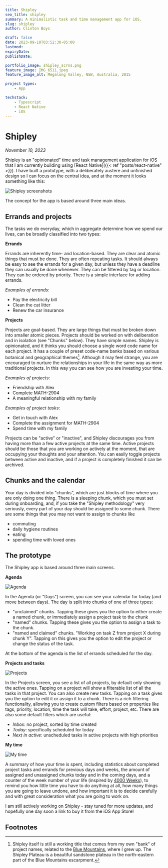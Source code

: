 ```yaml
---
title: Shipley
seo_title: shipley
summary: A minimalistic task and time management app for iOS.
slug: shipley
author: Clinton Boys

draft: false
date: 2023-09-10T03:52:30-05:00
lastmod: 
expiryDate: 
publishDate: 

portfolio_image: shipley_scrns.png
feature_image: IMG_6511.jpeg
feature_image_alt: Megalong Valley, NSW, Australia, 2015

project types: 
    - App

techstack:
    - Typescript
    - React Native
    - iOS
---
```


# Shipley

*November 10, 2023*

Shipley is an "opinionated" time and task management application for iOS that I am currently building using [React Native]({{< ref "posts/react-native" >}}). I have built a prototype, with a deliberately austere and unfinished design so I can focus on the central idea, and at the moment it looks something like this:

![Shipley screenshots](shipley_scrns.png)

The concept for the app is based around three main ideas. 

## Errands and projects

The tasks we do everyday, which in aggregate determine how we spend our lives, can be broadly classified into two types: 

**Errands**

Errands are inherently time- and location-based. They are clear and atomic things that must be done.  They are often repeating tasks. It should always be easy to see the errands for a given day, but unless they have a deadline they can usually be done whenever. They can be filtered by tag or location. They can be ordered by priority. There is a simple interface for adding errands. 

*Examples of errands*:

- Pay the electricity bill
- Clean the cat litter
- Renew the car insurance

**Projects**

Projects are goal-based. They are large things that must be broken down into smaller atomic pieces. Projects should be worked on with deliberation and in isolation (see "Chunks" below). They have simple names. Shipley is opinionated, and it thinks you should choose a single word code name for each project. It has a couple of preset code-name banks based on various botanical and geographical themes[^1]. Although it may feel strange, you are encouraged to nurture the relationships in your life in the same way as more traditional projects.
In this way you can see how you are investing your time. 

*Examples of projects*:

- Friendship with Alex
- Complete MATH-2904
- A meaningful relationship with my family

*Examples of project tasks*:

- Get in touch with Alex
- Complete the assignment for MATH-2904
- Spend time with my family

Projects can be "active" or "inactive", and Shipley discourages you from having more than a few active projects at the same time. Active projects should be those that you are working on actively at the moment, that are occupying your thoughts and your attention. You can easily toggle projects between active and inactive, and if a project is completely finished it can be archived. 

## Chunks and the calendar

Your day is divided into "chunks", which are just blocks of time where you are only doing one thing. There is a sleeping chunk, which you must set during onboarding, and, if you take the "Shipley methodology" very seriously, every part of your day should be assigned to some chunk. There are some things that you may not want to assign to chunks like

- commuting
- daily hygiene routines
- eating
- spending time with loved ones

## The prototype

The Shipley app is based around three main screens.

**Agenda**

![Agenda](agenda.png)

In the Agenda (or "Days") screen, you can see your calendar for today (and move between days). The day is split into chunks of one of three types:

- "unclaimed" chunks. Tapping these gives you the option to either create a named chunk, or immediately assign a project task to the chunk
- "named" chunks. Tapping these gives you the option to assign a task to the chunk.
- "named and claimed" chunks. "Working on task Z from project X during chunk Y". Tapping on this gives you the option to edit the project or change the status of the task.

At the bottom of the agenda is the list of errands scheduled for the day. 

**Projects and tasks**

![Projects](projects.png)

In the Projects screen, you see a list of all projects, by default only showing the active ones. Tapping on a project will show a filterable list of all the tasks in that project. You can also create new tasks. Tapping on a task gives you the option to edit it or assign it to a chunk. There is a rich filtering functionality, allowing you to create custom filters based on properties like tags, priority, location, time the task will take, effort, project, etc. There are also some default filters which are useful:

- *Inbox*: no project, sorted by time created
- *Today*: specifically scheduled for today
- *Next in active*: unscheduled tasks in active projects with high priorities

**My time**

![My time](mytime.png)

A summary of how your time is spent, including statistics about completed project tasks and errands for previous days and weeks, the amount of assigned and unassigned chunks today and in the coming days, and a counter of the week number of your life (inspired by [4000 Weeks](https://en.wikipedia.org/wiki/Four_Thousand_Weeks:_Time_Management_for_Mortals)), to remind you how little time you have to do anything at all, how many things you are going to leave undone, and how important it is to decide carefully and with great consideration what you are going to work on.  

I am still actively working on Shipley - stay tuned for more updates, and hopefully one day soon a link to buy it from the iOS App Store!

## Footnotes

[^1]: Shipley itself is still a working title that comes from my own "bank" of project names, related to the [Blue Mountains](https://en.wikipedia.org/wiki/Blue_Mountains_(New_South_Wales)), where I grew up. The Shipley Plateau is a beautiful sandstone plateau in the north-eastern part of the Blue Mountains escarpment. 
